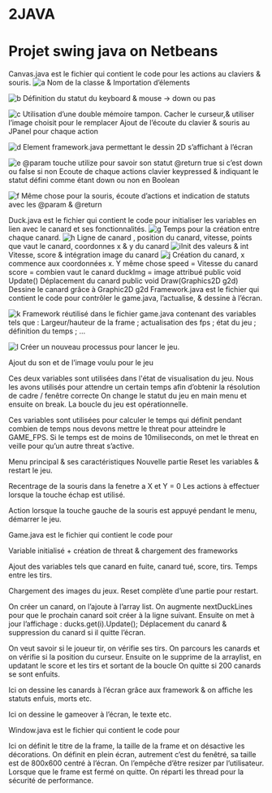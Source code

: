 # 2JAVA
# Projet swing java on Netbeans






Canvas.java est le fichier qui contient le code pour les actions au claviers & souris.
 ![a](https://user-images.githubusercontent.com/66492054/86806799-48587d00-c08a-11ea-8cab-5cb3e95fc9dd.png)
Nom de la classe & Importation d’élements

 ![b](https://user-images.githubusercontent.com/66492054/86806805-4a224080-c08a-11ea-8a76-c38889c6ce8f.png)
Définition du statut du keyboard & mouse -> down ou pas

 ![c](https://user-images.githubusercontent.com/66492054/86806808-4a224080-c08a-11ea-8c7a-b2f8fc1c6e94.png)
Utilisation d’une double mémoire tampon.
Cacher le curseur,& utiliser l’image choisit pour le remplacer
Ajout de l’écoute du clavier & souris au JPanel pour chaque action




 ![d](https://user-images.githubusercontent.com/66492054/86806810-4b536d80-c08a-11ea-8642-71434e6bfceb.png)
Element framework.java permettant le dessin 2D s’affichant à l’écran

 ![e](https://user-images.githubusercontent.com/66492054/86806814-4bec0400-c08a-11ea-8f7f-530c9b6ba9cb.png)
     @param touche utilize pour savoir son statut
     @return true si c’est down ou false si non
Ecoute de chaque actions clavier keypressed & indiquant le statut défini comme étant down ou non en Boolean
 
 ![f](https://user-images.githubusercontent.com/66492054/86806818-4d1d3100-c08a-11ea-94b7-93eaf5b68129.png)
Même chose pour la souris, écoute d’actions et indication de statuts avec les @param & @return













Duck.java est le fichier qui contient le code pour initialiser les variables en lien avec le canard et ses fonctionnalités.
 ![g](https://user-images.githubusercontent.com/66492054/86808568-0b8d8580-c08c-11ea-99e8-f1d02583c20b.png)
Temps pour la création entre chaque canard. 
 ![h](https://user-images.githubusercontent.com/66492054/86808573-0cbeb280-c08c-11ea-8d50-6696ae1b55ed.png)
   Ligne de canard , position du canard, vitesse, points que vaut le canard, coordonnes x & y du canard
 ![i](https://user-images.githubusercontent.com/66492054/86808577-0d574900-c08c-11ea-8c53-488468e4ef54.png)Init des valeurs & int Vitesse, score & intégration image du canard
 ![j](https://user-images.githubusercontent.com/66492054/86808582-0defdf80-c08c-11ea-9b3c-bbf8da5caa52.png)
Création du canard, 
x commence aux coordonnées x. Y même chose
speed = Vitesse du canard
score = combien vaut le canard
duckImg = image attribué
public void Update()
Déplacement du canard 
public void Draw(Graphics2D g2d)
Dessine le canard grâce à Graphic2D g2d
Framework.java est le fichier qui contient le code pour contrôler le game.java, l’actualise, & dessine à l’écran.

 ![k](https://user-images.githubusercontent.com/66492054/86808587-0f210c80-c08c-11ea-8a41-2f2db82e23d3.png)
Framework réutilisé dans le fichier game.java contenant des variables tels que :
Largeur/hauteur de la frame ; actualisation des fps ; état du jeu ; définition du temps ;  …

 ![l](https://user-images.githubusercontent.com/66492054/86808593-0fb9a300-c08c-11ea-9ba0-7402a43c275d.png)
Créer un nouveau processus pour lancer le jeu.
 
Ajout du son et de l’image voulu pour le jeu
 
Ces deux variables sont utilisées dans l'état de visualisation du jeu. Nous les avons utilisés pour attendre un certain temps afin d’obtenir la résolution de cadre / fenêtre correcte
On change le statut du jeu en main menu et ensuite on break. La boucle du jeu est opérationnelle.

 
 Ces variables sont utilisées pour calculer le temps qui définit pendant combien de temps nous devons mettre le threat pour atteindre le GAME_FPS. Si le temps est de moins de 10miliseconds, on met le threat en veille pour qu’un autre threat s’active.



 
Menu principal & ses caractéristiques
  Nouvelle partie
 Reset les variables & restart le jeu.

 
Recentrage de la souris dans la fenetre a X et Y = 0
Les actions à effectuer lorsque la touche échap est utilisé.
 
Action lorsque la touche gauche de la souris est appuyé pendant le menu, démarrer le jeu.



Game.java est le fichier qui contient le code pour 
 
Variable initialisé + création de threat & chargement des frameworks
 
Ajout des variables tels que canard en fuite, canard tué, score, tirs. Temps entre les tirs.
 
Chargement des images du jeux.
  Reset complète d’une partie pour restart.
 
On créer un canard, on l’ajoute à l’array list.
On augmente nextDuckLines  pour que le prochain canard soit créer à la ligne suivant.
Ensuite on met à jour l’affichage : ducks.get(i).Update();
Déplacement du canard & suppression du canard si il quitte l’écran. 
 
On veut savoir si le joueur tir, on vérifie ses tirs.
On parcours les canards et on vérifie si la position du curseur. 
Ensuite on le supprime de la arraylist, en updatant le score et les tirs et sortant de la boucle
On quitte si 200 canards se sont enfuits.
 
Ici on dessine les canards à l’écran grâce aux framework & on affiche les statuts enfuis, morts etc.
 
Ici on dessine le gameover à l’écran, le texte etc.

Window.java est le fichier qui contient le code pour 
 
Ici on définit le titre de la frame, la taille de la frame et on désactive les décorations.
On définit en plein écran, autrement c’est du fenêtré, sa taille est de 800x600 centré à l’écran. On l’empêche d’être resizer par l’utilisateur. Lorsque que le frame est fermé on quitte.
On réparti les thread pour la sécurité de performance.




